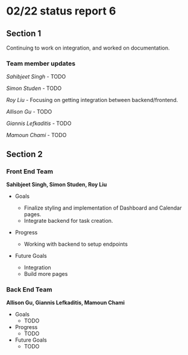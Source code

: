 # 02/22 status report 6

## Section 1
Continuing to work on integration, and worked on documentation.

### Team member updates
*Sahibjeet Singh* - TODO  

*Simon Studen* - TODO  

*Roy Liu* -  Focusing on getting integration between backend/frontend. 

*Allison Gu* -  TODO  

*Giannis Lefkaditis* - TODO  

*Mamoun Chami* - TODO  


## Section 2

### Front End Team
**Sahibjeet Singh, Simon Studen, Roy Liu**
* Goals
  - Finalize styling and implementation of Dashboard and Calendar pages.
  - Integrate backend for task creation.

* Progress
  * Working with backend to setup endpoints

* Future Goals
  * Integration
  * Build more pages
 
### Back End Team
**Allison Gu, Giannis Lefkaditis, Mamoun Chami**

* Goals   
  * TODO  
* Progress   
  * TODO  
* Future Goals   
  * TODO  
